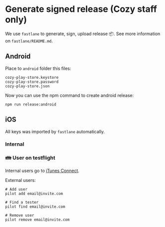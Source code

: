 # Generate signed release (Cozy staff only)

We use `fastlane` to generate, sign, upload release :package:.
See more information on `fastlane/README.md`.


## Android

Place to `android` folder this files:

    cozy-play-store.keystore
    cozy-play-store.password
    cozy-play-store.json

Now you can use the npm command to create android release:

    npm run release:android


## iOS

All keys was imported by `fastlane` automatically.


### Internal

### :family: User on testflight

Internal users go to [iTunes Connect](https://itunesconnect.apple.com/WebObjects/iTunesConnect.woa/ra/ng/users_roles).

External users:

    # Add user
    pilot add email@invite.com

    # Find a tester
    pilot find email@invite.com

    # Remove user
    pilot remove email@invite.com
